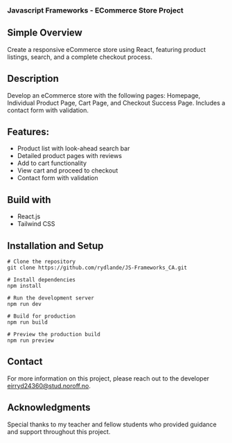 ### Javascript Frameworks - ECommerce Store Project


## Simple Overview
Create a responsive eCommerce store using React, featuring product listings, search, and a complete checkout process.

## Description
Develop an eCommerce store with the following pages: Homepage, Individual Product Page, Cart Page, and Checkout Success Page. Includes a contact form with validation.

## Features:
- Product list with look-ahead search bar
- Detailed product pages with reviews
- Add to cart functionality
- View cart and proceed to checkout
- Contact form with validation

## Build with
- React.js
- Tailwind CSS

## Installation and Setup

```
# Clone the repository
git clone https://github.com/rydlande/JS-Frameworks_CA.git

# Install dependencies
npm install

# Run the development server
npm run dev

# Build for production
npm run build

# Preview the production build
npm run preview
```


## Contact
For more information on this project, please reach out to the developer eirryd24360@stud.noroff.no.

## Acknowledgments
Special thanks to my teacher and fellow students who provided guidance and support throughout this project.
